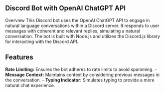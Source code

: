 ## Discord Bot with OpenAI ChatGPT API 
Overview This Discord bot uses the OpenAI ChatGPT API to engage in natural language conversations within a Discord server. It responds to user messages with coherent and relevant replies, simulating a natural conversation. The bot is built with Node.js and utilizes the Discord.js library for interacting with the Discord API. 

## Features  
**Rate Limiting:** Ensures the bot adheres to rate limits to avoid spamming. -
 **Message Context:** Maintains context by considering previous messages in the conversation. -
 **Typing Indicator:** Simulates typing to provide a more natural chat experience.